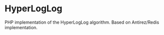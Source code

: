 HyperLogLog
===========

PHP implementation of the HyperLogLog algorithm. Based on Antirez/Redis implementation.
